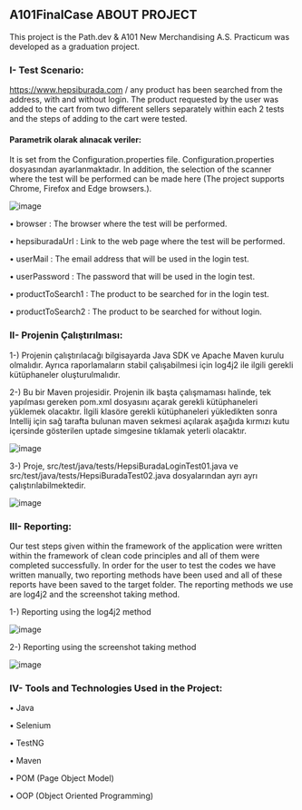 ## A101FinalCase ABOUT PROJECT

This project is the Path.dev & A101 New Merchandising A.S. Practicum was developed as a graduation project.

### I- Test Scenario:

https://www.hepsiburada.com / any product has been searched from the address, with and without login. The product requested by the user was added to the cart from two different sellers separately within each 2 tests and the steps of adding to the cart were tested.

#### Parametrik olarak alınacak veriler:
It is set from the Configuration.properties file.
Configuration.properties dosyasından ayarlanmaktadır. In addition, the selection of the scanner where the test will be performed can be made here (The project supports Chrome, Firefox and Edge browsers.).

![image](https://user-images.githubusercontent.com/111094912/199613664-a5be1557-7c9e-4f3f-a943-86aeec095975.png)

•	browser           : The browser where the test will be performed.

•	hepsiburadaUrl    : Link to the web page where the test will be performed.

•	userMail          : The email address that will be used in the login test.

•	userPassword      : The password that will be used in the login test.

•	productToSearch1  : The product to be searched for in the login test.

•	productToSearch2  : The product to be searched for without login.

### II- Projenin Çalıştırılması:

1-) Projenin çalıştırılacağı bilgisayarda Java SDK ve Apache Maven kurulu olmalıdır. Ayrıca raporlamaların stabil çalışabilmesi için log4j2 ile ilgili gerekli kütüphaneler oluşturulmalıdır. 

2-) Bu bir Maven projesidir. Projenin ilk başta çalışmaması halinde, tek yapılması gereken pom.xml dosyasını açarak gerekli kütüphaneleri yüklemek olacaktır. İlgili klasöre gerekli kütüphaneleri yükledikten sonra Intellij için sağ tarafta bulunan maven sekmesi açılarak aşağıda kırmızı kutu içersinde gösterilen uptade simgesine tıklamak yeterli olacaktır.

![image](https://user-images.githubusercontent.com/111094912/199597222-c023fb87-b2bd-412e-9a30-0057293641df.png)

3-) Proje, src/test/java/tests/HepsiBuradaLoginTest01.java ve src/test/java/tests/HepsiBuradaTest02.java dosyalarından ayrı ayrı çalıştırılabilmektedir.

![image](https://user-images.githubusercontent.com/111094912/199600150-45da611b-05ad-4cfa-978d-0104e6eb690e.png)

### III- Reporting:

Our test steps given within the framework of the application were written within the framework of clean code principles and all of them were completed successfully. In order for the user to test the codes we have written manually, two reporting methods have been used and all of these reports have been saved to the target folder. The reporting methods we use are log4j2 and the screenshot taking method.

1-) Reporting using the log4j2 method

![image](https://user-images.githubusercontent.com/111094912/199611639-167649a0-d83d-4991-9b95-6eb34510afe9.png)

2-) Reporting using the screenshot taking method

![image](https://user-images.githubusercontent.com/111094912/199612204-02b83fb3-617b-4651-9bae-6eb59f4ffb20.png)

### IV- Tools and Technologies Used in the Project:

•	Java

•	Selenium

•	TestNG

•	Maven

•	POM (Page Object Model)

•	OOP (Object Oriented Programming)
